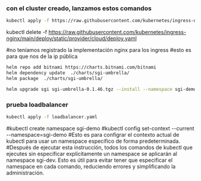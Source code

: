 
### con el cluster creado, lanzamos estos comandos
```sh
kubectl apply -f https://raw.githubusercontent.com/kubernetes/ingress-nginx/main/deploy/static/provider/cloud/deploy.yaml
```
 kubectl delete -f https://raw.githubusercontent.com/kubernetes/ingress-nginx/main/deploy/static/provider/cloud/deploy.yaml


#no teníamos registrado la implementación nginx para los ingress
#esto es para que nos de la ip pública
```sh
helm repo add bitnami https://charts.bitnami.com/bitnami
helm dependency update  ./charts/sgi-umbrella/
helm package  ./charts/sgi-umbrella/
```
```sh
helm upgrade sgi sgi-umbrella-0.1.46.tgz --install --namespace sgi-demo -f ./config/values.demo.yaml
```

### prueba loadbalancer
```sh
kubectl apply -f loadbalancer.yaml
``` 



#kubectl create namespace sgi-demo
#kubectl config set-context --current --namespace=sgi-demo
#Esto es para configrar el contexto actual de kubectl para usar un namespace específico de forma predeterminada.
#Después de ejecutar esta instrucción, todos los comandos de kubectl que ejecutes sin especificar explícitamente un namespace se aplicarán al namespace sgi-dev. Esto es útil para evitar tener que especificar el namespace en cada comando, reduciendo errores y simplificando la administración.

